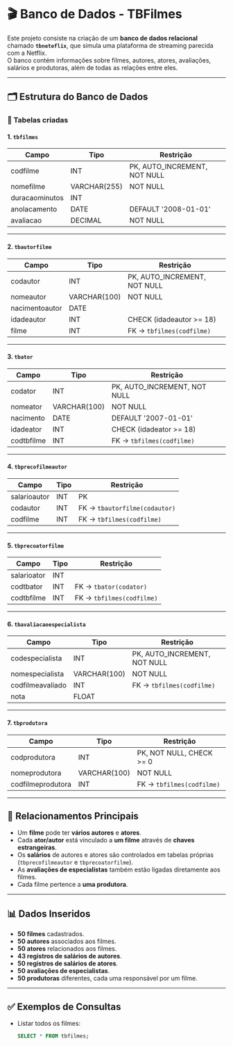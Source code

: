 
# 🎬 Banco de Dados - TBFilmes

Este projeto consiste na criação de um **banco de dados relacional** chamado **`tbneteflix`**, que simula uma plataforma de streaming parecida com a Netflix.  
O banco contém informações sobre filmes, autores, atores, avaliações, salários e produtoras, além de todas as relações entre eles.  

---

## 🗂 Estrutura do Banco de Dados

### 📌 Tabelas criadas

#### 1. `tbfilmes`
| Campo           | Tipo          | Restrição                       |
|-----------------|--------------|---------------------------------|
| codfilme        | INT          | PK, AUTO_INCREMENT, NOT NULL    |
| nomefilme       | VARCHAR(255) | NOT NULL                        |
| duracaominutos  | INT          |                                 |
| anolacamento    | DATE         | DEFAULT '2008-01-01'            |
| avaliacao       | DECIMAL      | NOT NULL                        |

---

#### 2. `tbautorfilme`
| Campo          | Tipo          | Restrição                       |
|----------------|--------------|---------------------------------|
| codautor       | INT          | PK, AUTO_INCREMENT, NOT NULL    |
| nomeautor      | VARCHAR(100) | NOT NULL                        |
| nacimentoautor | DATE         |                                 |
| idadeautor     | INT          | CHECK (idadeautor >= 18)        |
| filme          | INT          | FK → `tbfilmes(codfilme)`       |

---

#### 3. `tbator`
| Campo      | Tipo          | Restrição                       |
|------------|--------------|---------------------------------|
| codator    | INT          | PK, AUTO_INCREMENT, NOT NULL    |
| nomeator   | VARCHAR(100) | NOT NULL                        |
| nacimento  | DATE         | DEFAULT '2007-01-01'            |
| idadeator  | INT          | CHECK (idadeator >= 18)         |
| codtbfilme | INT          | FK → `tbfilmes(codfilme)`       |

---

#### 4. `tbprecofilmeautor`
| Campo       | Tipo | Restrição                       |
|-------------|------|---------------------------------|
| salarioautor| INT  | PK                              |
| codautor    | INT  | FK → `tbautorfilme(codautor)`   |
| codfilme    | INT  | FK → `tbfilmes(codfilme)`       |

---

#### 5. `tbprecoatorfilme`
| Campo       | Tipo | Restrição                     |
|-------------|------|-------------------------------|
| salarioator | INT  |                               |
| codtbator   | INT  | FK → `tbator(codator)`        |
| codtbfilme  | INT  | FK → `tbfilmes(codfilme)`     |

---

#### 6. `tbavaliacaoespecialista`
| Campo             | Tipo          | Restrição                       |
|-------------------|--------------|---------------------------------|
| codespecialista   | INT          | PK, AUTO_INCREMENT, NOT NULL    |
| nomespecialista   | VARCHAR(100) | NOT NULL                        |
| codfilmeavaliado  | INT          | FK → `tbfilmes(codfilme)`       |
| nota              | FLOAT        |                                 |

---

#### 7. `tbprodutora`
| Campo             | Tipo          | Restrição                       |
|-------------------|--------------|---------------------------------|
| codprodutora      | INT          | PK, NOT NULL, CHECK >= 0        |
| nomeprodutora     | VARCHAR(100) | NOT NULL                        |
| codfilmeprodutora | INT          | FK → `tbfilmes(codfilme)`       |

---

## 🔗 Relacionamentos Principais
- Um **filme** pode ter **vários autores** e **atores**.
- Cada **ator/autor** está vinculado a **um filme** através de **chaves estrangeiras**.
- Os **salários** de autores e atores são controlados em tabelas próprias (`tbprecofilmeautor` e `tbprecoatorfilme`).
- As **avaliações de especialistas** também estão ligadas diretamente aos filmes.
- Cada filme pertence a **uma produtora**.

---

## 📊 Dados Inseridos
- **50 filmes** cadastrados.
- **50 autores** associados aos filmes.
- **50 atores** relacionados aos filmes.
- **43 registros de salários de autores**.
- **50 registros de salários de atores**.
- **50 avaliações de especialistas**.
- **50 produtoras** diferentes, cada uma responsável por um filme.

---

## ✅ Exemplos de Consultas
- Listar todos os filmes:
  ```sql
  SELECT * FROM tbfilmes;
